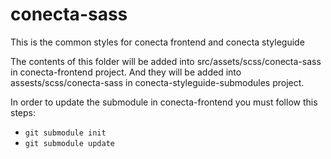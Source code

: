# conecta-sass
This is the common styles for conecta frontend and conecta styleguide

The contents of this folder will be added into src/assets/scss/conecta-sass in conecta-frontend project. And they will be added into assests/scss/conecta-sass in conecta-styleguide-submodules project.

In order to update the submodule in conecta-frontend you must follow this steps:
* `git submodule init`
* `git submodule update`
